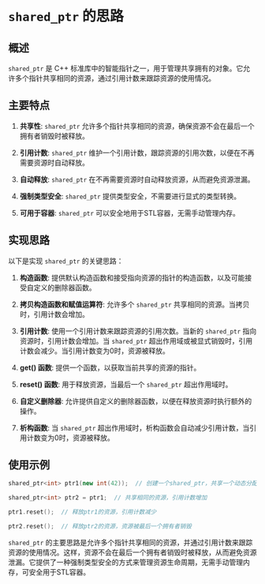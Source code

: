 # `shared_ptr` 的思路

## 概述

`shared_ptr` 是 C++ 标准库中的智能指针之一，用于管理共享拥有的对象。它允许多个指针共享相同的资源，通过引用计数来跟踪资源的使用情况。

## 主要特点

1. **共享性**: `shared_ptr` 允许多个指针共享相同的资源，确保资源不会在最后一个拥有者销毁时被释放。

2. **引用计数**: `shared_ptr` 维护一个引用计数，跟踪资源的引用次数，以便在不再需要资源时自动释放。

3. **自动释放**: `shared_ptr` 在不再需要资源时自动释放资源，从而避免资源泄漏。

4. **强制类型安全**: `shared_ptr` 提供类型安全，不需要进行显式的类型转换。

5. **可用于容器**: `shared_ptr` 可以安全地用于STL容器，无需手动管理内存。

## 实现思路

以下是实现 `shared_ptr` 的关键思路：

1. **构造函数**: 提供默认构造函数和接受指向资源的指针的构造函数，以及可能接受自定义的删除器函数。

2. **拷贝构造函数和赋值运算符**: 允许多个 `shared_ptr` 共享相同的资源。当拷贝时，引用计数会增加。

3. **引用计数**: 使用一个引用计数来跟踪资源的引用次数。当新的 `shared_ptr` 指向资源时，引用计数会增加。当 `shared_ptr` 超出作用域或被显式销毁时，引用计数会减少。当引用计数变为0时，资源被释放。

4. **get() 函数**: 提供一个函数，以获取当前共享的资源的指针。

5. **reset() 函数**: 用于释放资源，当最后一个 `shared_ptr` 超出作用域时。

6. **自定义删除器**: 允许提供自定义的删除器函数，以便在释放资源时执行额外的操作。

7. **析构函数**: 当 `shared_ptr` 超出作用域时，析构函数会自动减少引用计数，当引用计数变为0时，资源被释放。

## 使用示例

```cpp
shared_ptr<int> ptr1(new int(42));  // 创建一个shared_ptr，共享一个动态分配的int对象

shared_ptr<int> ptr2 = ptr1;  // 共享相同的资源，引用计数增加

ptr1.reset();  // 释放ptr1的资源，引用计数减少

ptr2.reset();  // 释放ptr2的资源，资源被最后一个拥有者销毁
```

`shared_ptr` 的主要思路是允许多个指针共享相同的资源，并通过引用计数来跟踪资源的使用情况。这样，资源不会在最后一个拥有者销毁时被释放，从而避免资源泄漏。它提供了一种强制类型安全的方式来管理资源生命周期，无需手动管理内存，可安全用于STL容器。